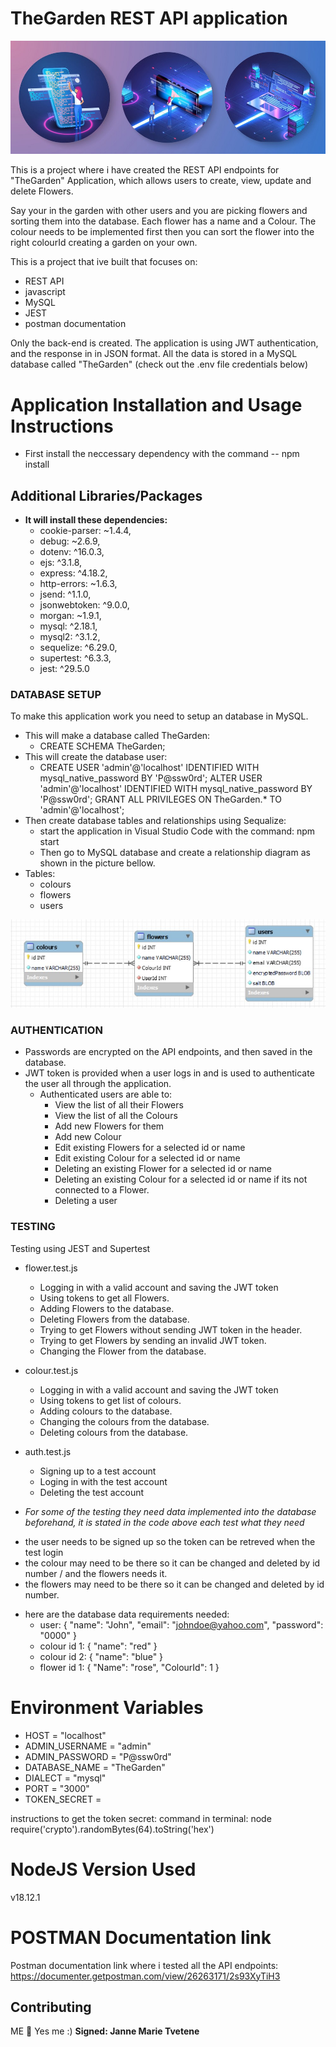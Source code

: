 # TheGarden REST API application

![Banner](/public/images/banner.jpg)


This is a project where i have created the REST API endpoints for "TheGarden" Application, 
which allows users to create, view, update and delete Flowers.

Say your in the garden with other users and you are picking flowers and sorting them into the database.
Each flower has a name and a Colour. 
The colour needs to be implemented first then you can sort the flower into the right colourId creating a garden on your own.

This is a project that ive built that focuses on:

* REST API
* javascript
* MySQL
* JEST
* postman documentation

Only the back-end is created. The application is using JWT authentication, and the response in in JSON format. 
All the data is stored in a MySQL database called "TheGarden" (check out the .env file credentials below)

# Application Installation and Usage Instructions

- First install the neccessary dependency with the command -- npm install

## Additional Libraries/Packages
- __It will install these dependencies:__ 
    - cookie-parser: ~1.4.4,
    - debug: ~2.6.9,
    - dotenv: ^16.0.3,
    - ejs: ^3.1.8,
    - express: ^4.18.2,
    - http-errors: ~1.6.3,
    - jsend: ^1.1.0,
    - jsonwebtoken: ^9.0.0,
    - morgan: ~1.9.1,
    - mysql: ^2.18.1,
    - mysql2: ^3.1.2,
    - sequelize: ^6.29.0,
    - supertest: ^6.3.3,
    - jest: ^29.5.0

### DATABASE SETUP

To make this application work you need to setup an database in MySQL. 

* This will make a database called TheGarden:
    - CREATE SCHEMA TheGarden;
* This will create the database user:
    - CREATE USER 'admin'@'localhost' IDENTIFIED WITH mysql_native_password BY 'P@ssw0rd';
ALTER USER 'admin'@'localhost' IDENTIFIED WITH mysql_native_password BY 'P@ssw0rd';
GRANT ALL PRIVILEGES ON TheGarden.* TO 'admin'@'localhost';
* Then create database tables and relationships using Sequalize: 
    - start the application in Visual Studio Code with the command: npm start
    - Then go to MySQL database and create a relationship diagram as shown in the picture bellow.
* Tables:
    - colours
    - flowers
    - users

![RelationshipDiagram](/public/images/RelationshipDiagram.jpg)


### AUTHENTICATION

* Passwords are encrypted on the API endpoints, and then saved in the database.
* JWT token is provided when a user logs in and is used to authenticate the user all through the application.
    * Authenticated users are able to:
        - View the list of all their Flowers
        - View the list of all the Colours
        - Add new Flowers for them
        - Add new Colour
        - Edit existing Flowers for a selected id or name
        - Edit existing Colour for a selected id or name
        - Deleting an existing Flower for a selected id or name
        - Deleting an existing Colour for a selected id or name if its not connected to a Flower.
        - Deleting a user

### TESTING

Testing using JEST and Supertest 

* flower.test.js
    * Logging in with a valid account and saving the JWT token 
    * Using tokens to get all Flowers.
    * Adding Flowers to the database.
    * Deleting Flowers from the database.
    * Trying to get Flowers without sending JWT token in the header.
    * Trying to get Flowers by sending an invalid JWT token.
    * Changing the Flower from the database.
* colour.test.js
    * Logging in with a valid account and saving the JWT token 
    * Using tokens to get list of colours.
    * Adding colours to the database.
    * Changing the colours from the database.
    * Deleting colours from the database.
* auth.test.js
    * Signing up to a test account
    * Loging in with the test account
    * Deleting the test account

* _For some of the testing they need data implemented into the database beforehand,
 it is stated in the code above each test what they need_

- the user needs to be signed up so the token can be retreved when the test login
- the colour may need to be there so it can be changed and deleted by id number / and the flowers needs it.
- the flowers may need to be there so it can be changed and deleted by id number.

* here are the database data requirements needed:
    - user: {
    "name": "John",
    "email": "johndoe@yahoo.com",
    "password": "0000"
    }
    - colour id 1: {
    "name": "red"
    }
    - colour id 2: {
    "name": "blue"
    }
    - flower id 1: {
    "Name": "rose",
    "ColourId": 1
    }


# Environment Variables

- HOST = "localhost"
- ADMIN_USERNAME = "admin"
- ADMIN_PASSWORD = "P@ssw0rd"
- DATABASE_NAME = "TheGarden"
- DIALECT = "mysql"
- PORT = "3000"
- TOKEN_SECRET =

instructions to get the token secret:
command in terminal:
node
require('crypto').randomBytes(64).toString('hex')


# NodeJS Version Used

v18.12.1

# POSTMAN Documentation link

Postman documentation link where i tested all the API endpoints:
https://documenter.getpostman.com/view/26263171/2s93XyTiH3


## Contributing
ME :butterfly: Yes me :)
**Signed: Janne Marie Tvetene**



